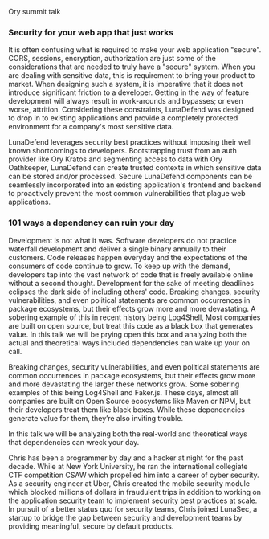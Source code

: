 Ory summit talk

### Security for your web app that just works
It is often confusing what is required to make your web application "secure". CORS, sessions, encryption, authorization are just some of the considerations that are needed to truly have a "secure" system. When you are dealing with sensitive data, this is requirement to bring your product to market. When designing such a system, it is imperative that it does not introduce significant friction to a developer. Getting in the way of feature development will always result in work-arounds and bypasses; or even worse, attrition. Considering these constraints, LunaDefend was designed to drop in to existing applications and provide a completely protected environment for a company's most sensitive data. 

 LunaDefend leverages security best practices without imposing their well known shortcomings to developers. Bootstrapping trust from an auth provider like Ory Kratos and segmenting access to data with Ory Oathkeeper, LunaDefend can create trusted contexts in which sensitive data can be stored and/or processed. Secure LunaDefend components can be seamlessly incorporated into an existing application's frontend and backend to proactively prevent the most common vulnerabilities that plague web applications.

### 101 ways a dependency can ruin your day
Development is not what it was. Software developers do not practice waterfall development and deliver a single binary annually to their customers. Code releases happen everyday and the expectations of the consumers of code continue to grow. To keep up with the demand, developers tap into the vast network of code that is freely available online without a second thought. Development for the sake of meeting deadlines eclipses the dark side of including others' code. Breaking changes, security vulnerabilities, and even political statements are common occurrences in package ecosystems, but their effects grow more and more devastating. A sobering example of this in recent history being Log4Shell, Most companies are built on open source, but treat this code as a black box that generates value. In this talk we will be prying open this box and analyzing both the actual and theoretical ways included dependencies can wake up your on call.

Breaking changes, security vulnerabilities, and even political statements are common occurrences in package ecosystems, but their effects grow more and more devastating the larger these networks grow. Some sobering examples of this being Log4Shell and Faker.js. These days, almost all companies are built on Open Source ecosystems like Maven or NPM, but their developers treat them like black boxes. While these dependencies generate value for them, they’re also inviting trouble.

In this talk we will be analyzing both the real-world and theoretical ways that dependencies can wreck your day.

Chris has been a programmer by day and a hacker at night for the past decade. While at New York University, he ran the international collegiate CTF competition CSAW which propelled him into a career of cyber security. As a security engineer at Uber, Chris created the mobile security module which blocked millions of dollars in fraudulent trips in addition to working on the application security team to implement security best practices at scale. In pursuit of a better status quo for security teams, Chris joined LunaSec, a startup to bridge the gap between security and development teams by providing meaningful, secure by default products.